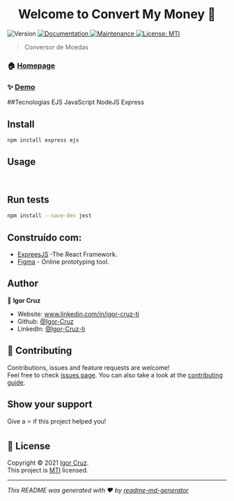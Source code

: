 <h1 align="center">Welcome to Convert My Money 👋</h1>
<p>
  <img alt="Version" src="https://img.shields.io/badge/version-1.0.0-blue.svg?cacheSeconds=2592000" />
  <a href="https://github.com/Igor-Cruz/ConvertMyMoney#readme" target="_blank">
    <img alt="Documentation" src="https://img.shields.io/badge/documentation-yes-brightgreen.svg" />
  </a>
  <a href="https://github.com/Igor-Cruz/ConvertMyMoney/graphs/commit-activity" target="_blank">
    <img alt="Maintenance" src="https://img.shields.io/badge/Maintained%3F-yes-green.svg" />
  </a>
  <a href="https://github.com/Igor-Cruz/ConvertMyMoney/blob/master/LICENSE" target="_blank">
    <img alt="License: MTI" src="https://img.shields.io/github/license/Igor-Cruz/Convert My Money" />
  </a>
</p>

> Conversor de Moedas

### 🏠 [Homepage](https://github.com/Igor-Cruz/ConvertMyMoney#readme)

### ✨ [Demo](https://convert-my-money-igor-cruz.vercel.app/)

##Tecnologias 
EJS
JavaScript
NodeJS
Express

## Install

```sh
npm install express ejs
```

## Usage

```sh
 
```

## Run tests

```sh
npm install --save-dev jest
```



## Construído com:

* [ExpreesJS](https://expressjs.com/pt-br/) -The React Framework.
* [Figma](https://figma.com/) - Online prototyping tool.


## Author

👤 **Igor Cruz**

* Website: www.linkedin.com/in/igor-cruz-ti
* Github: [@Igor-Cruz](https://github.com/Igor-Cruz)
* LinkedIn: [@Igor-Cruz-ti](https://linkedin.com/in/Igor-Cruz-ti)

## 🤝 Contributing

Contributions, issues and feature requests are welcome!<br />Feel free to check [issues page](https://github.com/Igor-Cruz/ConvertMyMoney/issues). You can also take a look at the [contributing guide](https://github.com/Igor-Cruz/ConvertMyMoney/blob/master/CONTRIBUTING.md).

## Show your support

Give a ⭐️ if this project helped you!

## 📝 License

Copyright © 2021 [Igor Cruz](https://github.com/Igor-Cruz).<br />
This project is [MTI](https://github.com/Igor-Cruz/ConvertMyMoney/blob/master/LICENSE) licensed.

***
_This README was generated with ❤️ by [readme-md-generator](https://github.com/kefranabg/readme-md-generator)_
